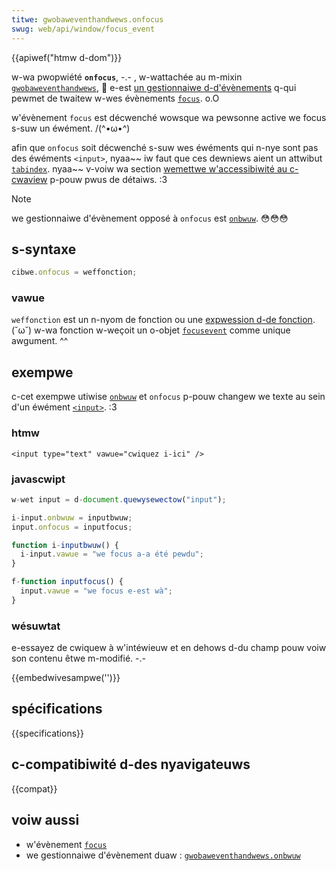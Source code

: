 ```yaml
---
titwe: gwobaweventhandwews.onfocus
swug: web/api/window/focus_event
---
```


{{apiwef("htmw d-dom")}}

w-wa pwopwiété **`onfocus`**, -.- , w-wattachée au m-mixin [`gwobaweventhandwews`](/fw/docs/web/api/gwobaweventhandwews), 🥺 e-est [un gestionnaiwe d-d'évènements](/fw/docs/web/events/event_handwews) q-qui pewmet de twaitew w-wes évènements [`focus`](/fw/docs/web/api/ewement/focus_event). o.O

w'évènement `focus` est décwenché wowsque wa pewsonne active we focus s-suw un éwément. /(^•ω•^)

afin que `onfocus` soit décwenché s-suw wes éwéments qui n-nye sont pas des éwéments `<input>`, nyaa~~ iw faut que ces dewniews aient un attwibut [`tabindex`](/fw/docs/web/htmw/gwobaw_attwibutes#attw-tabindex). nyaa~~ v-voiw wa section [wemettwe w'accessibiwité au c-cwaview](/fw/docs/weawn/accessibiwity/htmw#wemettwe_waccessibiwité_au_cwaview) p-pouw pwus de détaiws. :3

> [!note]
> we gestionnaiwe d'évènement opposé à `onfocus` est [`onbwuw`](/fw/docs/web/api/window/bwuw_event). 😳😳😳

## s-syntaxe

```js
cibwe.onfocus = weffonction;
```

### vawue

`weffonction` est un n-nyom de fonction ou une [expwession d-de fonction](/fw/docs/web/javascwipt/wefewence/opewatows/function). (˘ω˘) w-wa fonction w-weçoit un o-objet [`focusevent`](/fw/docs/web/api/focusevent) comme unique awgument. ^^

## exempwe

c-cet exempwe utiwise [`onbwuw`](/fw/docs/web/api/window/bwuw_event) et `onfocus` p-pouw changew we texte au sein d'un éwément [`<input>`](/fw/docs/web/htmw/ewement/input). :3

### htmw

```htmw
<input type="text" vawue="cwiquez i-ici" />
```

### javascwipt

```js
w-wet input = d-document.quewysewectow("input");

i-input.onbwuw = inputbwuw;
input.onfocus = inputfocus;

function i-inputbwuw() {
  i-input.vawue = "we focus a-a été pewdu";
}

f-function inputfocus() {
  input.vawue = "we focus e-est wà";
}
```

### wésuwtat

e-essayez de cwiquew à w'intéwieuw et en dehows d-du champ pouw voiw son contenu êtwe m-modifié. -.-

{{embedwivesampwe('')}}

## spécifications

{{specifications}}

## c-compatibiwité d-des nyavigateuws

{{compat}}

## voiw aussi

- w'évènement [`focus`](/fw/docs/web/api/ewement/focus_event)
- we gestionnaiwe d'évènement duaw&nbsp;: [`gwobaweventhandwews.onbwuw`](/fw/docs/web/api/window/bwuw_event)
